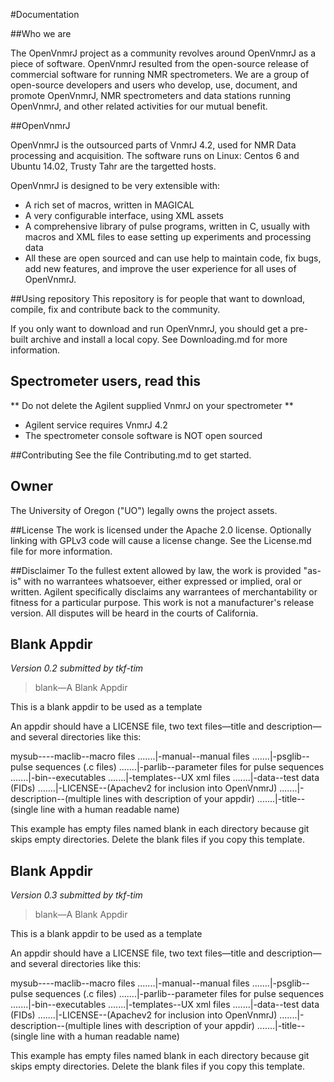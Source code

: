 #Documentation

##Who we are

The OpenVnmrJ project as a community revolves around OpenVnmrJ as a piece of software. OpenVnmrJ resulted from the open-source release of commercial software for running NMR spectrometers. We are a group of open-source developers and users who develop, use, document, and promote OpenVnmrJ, NMR spectrometers and data stations running OpenVnmrJ, and other related activities for our mutual benefit.

##OpenVnmrJ

OpenVnmrJ is the outsourced parts of VnmrJ 4.2, used for NMR Data processing and acquisition. The software runs on Linux: Centos 6 and Ubuntu 14.02, Trusty Tahr are the targetted hosts.

OpenVnmrJ is designed to be very extensible with:
- A rich set of macros, written in MAGICAL
- A very configurable interface, using XML assets
- A comprehensive library of pulse programs, written in C, usually with macros and XML files to ease setting up experiments and processing data
- All these are open sourced and can use help to maintain code, fix bugs, add new features, and improve the user experience for all uses of OpenVnmrJ.

##Using repository
This repository is for people that want to download, compile, fix and contribute back to the community. 

If you only want to download and run OpenVnmrJ, you should get a pre-built archive and install a local copy. See Downloading.md for more information.

## Spectrometer users, read this 
** Do not delete the Agilent supplied VnmrJ on your spectrometer **
* Agilent service requires VnmrJ 4.2
* The spectrometer console software is NOT open sourced


##Contributing
See the file Contributing.md to get started.

## Owner
The University of Oregon ("UO") legally owns the project assets. 

##License
The work is licensed under the Apache 2.0 license. Optionally linking with GPLv3 code will cause a license change. 
See the License.md file for more information.

##Disclaimer
To the fullest extent allowed by law, the work is provided "as-is" with no warrantees whatsoever, either expressed or implied, oral or written. Agilent specifically disclaims any warrantees of merchantability or fitness for a particular purpose. This work is not a manufacturer's release version. All disputes will be heard in the courts of California.
## Blank Appdir
*Version 0.2 submitted by tkf-tim*

>blank—A Blank Appdir

This is a blank appdir to be used as a template

An appdir should have a LICENSE file, two text files—title and description—and several directories like this:

mysub----maclib--macro files
.......|-manual--manual files
.......|-psglib--pulse sequences (.c files)
.......|-parlib--parameter files for pulse sequences
.......|-bin--executables
.......|-templates--UX xml files
.......|-data--test data (FIDs)
.......|-LICENSE--(Apachev2 for inclusion into OpenVnmrJ)
.......|-description--(multiple lines with description of your appdir)
.......|-title--(single line with a human readable name)

This example has empty files named blank in each directory because git skips empty directories.
Delete the blank files if you copy this template.

## Blank Appdir
*Version 0.3 submitted by tkf-tim*

>blank—A Blank Appdir

This is a blank appdir to be used as a template

An appdir should have a LICENSE file, two text files—title and description—and several directories like this:

mysub----maclib--macro files
.......|-manual--manual files
.......|-psglib--pulse sequences (.c files)
.......|-parlib--parameter files for pulse sequences
.......|-bin--executables
.......|-templates--UX xml files
.......|-data--test data (FIDs)
.......|-LICENSE--(Apachev2 for inclusion into OpenVnmrJ)
.......|-description--(multiple lines with description of your appdir)
.......|-title--(single line with a human readable name)

This example has empty files named blank in each directory because git skips empty directories.
Delete the blank files if you copy this template.

